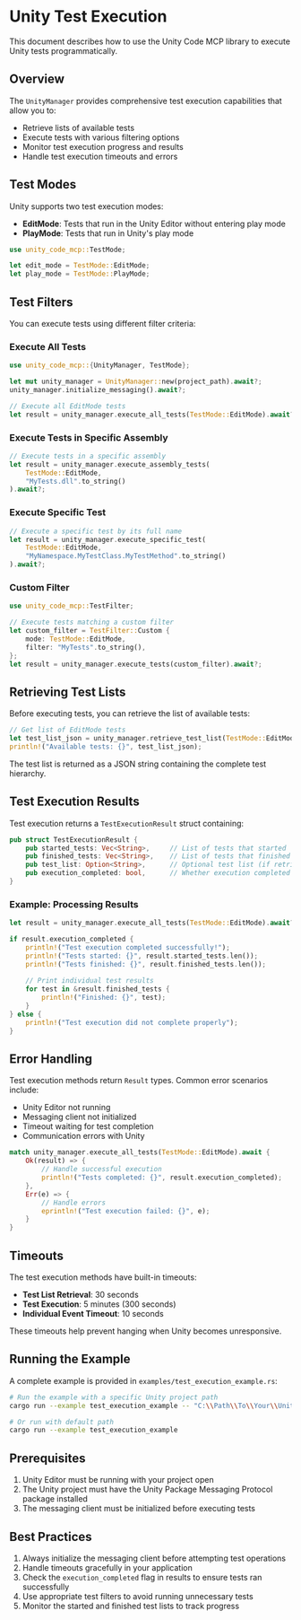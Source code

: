 # Unity Test Execution

This document describes how to use the Unity Code MCP library to execute Unity tests programmatically.

## Overview

The `UnityManager` provides comprehensive test execution capabilities that allow you to:

- Retrieve lists of available tests
- Execute tests with various filtering options
- Monitor test execution progress and results
- Handle test execution timeouts and errors

## Test Modes

Unity supports two test execution modes:

- **EditMode**: Tests that run in the Unity Editor without entering play mode
- **PlayMode**: Tests that run in Unity's play mode

```rust
use unity_code_mcp::TestMode;

let edit_mode = TestMode::EditMode;
let play_mode = TestMode::PlayMode;
```

## Test Filters

You can execute tests using different filter criteria:

### Execute All Tests
```rust
use unity_code_mcp::{UnityManager, TestMode};

let mut unity_manager = UnityManager::new(project_path).await?;
unity_manager.initialize_messaging().await?;

// Execute all EditMode tests
let result = unity_manager.execute_all_tests(TestMode::EditMode).await?;
```

### Execute Tests in Specific Assembly
```rust
// Execute tests in a specific assembly
let result = unity_manager.execute_assembly_tests(
    TestMode::EditMode, 
    "MyTests.dll".to_string()
).await?;
```

### Execute Specific Test
```rust
// Execute a specific test by its full name
let result = unity_manager.execute_specific_test(
    TestMode::EditMode,
    "MyNamespace.MyTestClass.MyTestMethod".to_string()
).await?;
```

### Custom Filter
```rust
use unity_code_mcp::TestFilter;

// Execute tests matching a custom filter
let custom_filter = TestFilter::Custom {
    mode: TestMode::EditMode,
    filter: "MyTests".to_string(),
};
let result = unity_manager.execute_tests(custom_filter).await?;
```

## Retrieving Test Lists

Before executing tests, you can retrieve the list of available tests:

```rust
// Get list of EditMode tests
let test_list_json = unity_manager.retrieve_test_list(TestMode::EditMode).await?;
println!("Available tests: {}", test_list_json);
```

The test list is returned as a JSON string containing the complete test hierarchy.

## Test Execution Results

Test execution returns a `TestExecutionResult` struct containing:

```rust
pub struct TestExecutionResult {
    pub started_tests: Vec<String>,     // List of tests that started
    pub finished_tests: Vec<String>,    // List of tests that finished
    pub test_list: Option<String>,      // Optional test list (if retrieved during execution)
    pub execution_completed: bool,      // Whether execution completed successfully
}
```

### Example: Processing Results
```rust
let result = unity_manager.execute_all_tests(TestMode::EditMode).await?;

if result.execution_completed {
    println!("Test execution completed successfully!");
    println!("Tests started: {}", result.started_tests.len());
    println!("Tests finished: {}", result.finished_tests.len());
    
    // Print individual test results
    for test in &result.finished_tests {
        println!("Finished: {}", test);
    }
} else {
    println!("Test execution did not complete properly");
}
```

## Error Handling

Test execution methods return `Result` types. Common error scenarios include:

- Unity Editor not running
- Messaging client not initialized
- Timeout waiting for test completion
- Communication errors with Unity

```rust
match unity_manager.execute_all_tests(TestMode::EditMode).await {
    Ok(result) => {
        // Handle successful execution
        println!("Tests completed: {}", result.execution_completed);
    },
    Err(e) => {
        // Handle errors
        eprintln!("Test execution failed: {}", e);
    }
}
```

## Timeouts

The test execution methods have built-in timeouts:

- **Test List Retrieval**: 30 seconds
- **Test Execution**: 5 minutes (300 seconds)
- **Individual Event Timeout**: 10 seconds

These timeouts help prevent hanging when Unity becomes unresponsive.

## Running the Example

A complete example is provided in `examples/test_execution_example.rs`:

```bash
# Run the example with a specific Unity project path
cargo run --example test_execution_example -- "C:\\Path\\To\\Your\\Unity\\Project"

# Or run with default path
cargo run --example test_execution_example
```

## Prerequisites

1. Unity Editor must be running with your project open
2. The Unity project must have the Unity Package Messaging Protocol package installed
3. The messaging client must be initialized before executing tests

## Best Practices

1. Always initialize the messaging client before attempting test operations
2. Handle timeouts gracefully in your application
3. Check the `execution_completed` flag in results to ensure tests ran successfully
4. Use appropriate test filters to avoid running unnecessary tests
5. Monitor the started and finished test lists to track progress